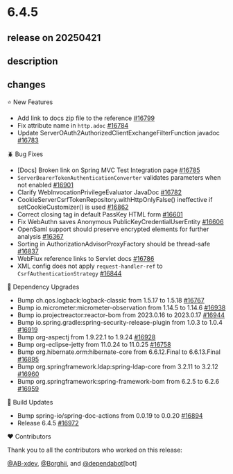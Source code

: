 # 6.4.5

## release on 20250421

## description

## changes

⭐ New Features

* Add link to docs zip file to the reference <a href="https://github.com/spring-projects/spring-security/issues/16799" data-hovercard-type="issue" data-hovercard-url="/spring-projects/spring-security/issues/16799/hovercard">#16799</a>
* Fix attribute name in <code>http.adoc</code> <a href="https://github.com/spring-projects/spring-security/issues/16784" data-hovercard-type="issue" data-hovercard-url="/spring-projects/spring-security/issues/16784/hovercard">#16784</a>
* Update ServerOAuth2AuthorizedClientExchangeFilterFunction javadoc <a href="https://github.com/spring-projects/spring-security/issues/16783" data-hovercard-type="issue" data-hovercard-url="/spring-projects/spring-security/issues/16783/hovercard">#16783</a>

🪲 Bug Fixes

* [Docs] Broken link on Spring MVC Test Integration page <a href="https://github.com/spring-projects/spring-security/issues/16785" data-hovercard-type="issue" data-hovercard-url="/spring-projects/spring-security/issues/16785/hovercard">#16785</a>
* <code>ServerBearerTokenAuthenticationConverter</code> validates parameters when not enabled <a href="https://github.com/spring-projects/spring-security/issues/16901" data-hovercard-type="issue" data-hovercard-url="/spring-projects/spring-security/issues/16901/hovercard">#16901</a>
* Clarify WebInvocationPrivilegeEvaluator JavaDoc <a href="https://github.com/spring-projects/spring-security/issues/16782" data-hovercard-type="issue" data-hovercard-url="/spring-projects/spring-security/issues/16782/hovercard">#16782</a>
* CookieServerCsrfTokenRepository.withHttpOnlyFalse() ineffective if setCookieCustomizer() is used <a href="https://github.com/spring-projects/spring-security/issues/16862" data-hovercard-type="issue" data-hovercard-url="/spring-projects/spring-security/issues/16862/hovercard">#16862</a>
* Correct closing tag in default PassKey HTML form <a href="https://github.com/spring-projects/spring-security/pull/16601" data-hovercard-type="pull_request" data-hovercard-url="/spring-projects/spring-security/pull/16601/hovercard">#16601</a>
* Fix WebAuthn saves Anonymous PublicKeyCredentialUserEntity <a href="https://github.com/spring-projects/spring-security/pull/16606" data-hovercard-type="pull_request" data-hovercard-url="/spring-projects/spring-security/pull/16606/hovercard">#16606</a>
* OpenSaml support should preserve encrypted elements for further analysis <a href="https://github.com/spring-projects/spring-security/issues/16367" data-hovercard-type="issue" data-hovercard-url="/spring-projects/spring-security/issues/16367/hovercard">#16367</a>
* Sorting in AuthorizationAdvisorProxyFactory should be thread-safe <a href="https://github.com/spring-projects/spring-security/issues/16837" data-hovercard-type="issue" data-hovercard-url="/spring-projects/spring-security/issues/16837/hovercard">#16837</a>
* WebFlux reference links to Servlet docs <a href="https://github.com/spring-projects/spring-security/issues/16786" data-hovercard-type="issue" data-hovercard-url="/spring-projects/spring-security/issues/16786/hovercard">#16786</a>
* XML config does not apply <code>request-handler-ref</code> to <code>CsrfAuthenticationStrategy</code> <a href="https://github.com/spring-projects/spring-security/issues/16844" data-hovercard-type="issue" data-hovercard-url="/spring-projects/spring-security/issues/16844/hovercard">#16844</a>

🔨 Dependency Upgrades

* Bump ch.qos.logback:logback-classic from 1.5.17 to 1.5.18 <a href="https://github.com/spring-projects/spring-security/pull/16767" data-hovercard-type="pull_request" data-hovercard-url="/spring-projects/spring-security/pull/16767/hovercard">#16767</a>
* Bump io.micrometer:micrometer-observation from 1.14.5 to 1.14.6 <a href="https://github.com/spring-projects/spring-security/pull/16938" data-hovercard-type="pull_request" data-hovercard-url="/spring-projects/spring-security/pull/16938/hovercard">#16938</a>
* Bump io.projectreactor:reactor-bom from 2023.0.16 to 2023.0.17 <a href="https://github.com/spring-projects/spring-security/pull/16944" data-hovercard-type="pull_request" data-hovercard-url="/spring-projects/spring-security/pull/16944/hovercard">#16944</a>
* Bump io.spring.gradle:spring-security-release-plugin from 1.0.3 to 1.0.4 <a href="https://github.com/spring-projects/spring-security/pull/16919" data-hovercard-type="pull_request" data-hovercard-url="/spring-projects/spring-security/pull/16919/hovercard">#16919</a>
* Bump org-aspectj from 1.9.22.1 to 1.9.24 <a href="https://github.com/spring-projects/spring-security/pull/16928" data-hovercard-type="pull_request" data-hovercard-url="/spring-projects/spring-security/pull/16928/hovercard">#16928</a>
* Bump org-eclipse-jetty from 11.0.24 to 11.0.25 <a href="https://github.com/spring-projects/spring-security/pull/16758" data-hovercard-type="pull_request" data-hovercard-url="/spring-projects/spring-security/pull/16758/hovercard">#16758</a>
* Bump org.hibernate.orm:hibernate-core from 6.6.12.Final to 6.6.13.Final <a href="https://github.com/spring-projects/spring-security/pull/16895" data-hovercard-type="pull_request" data-hovercard-url="/spring-projects/spring-security/pull/16895/hovercard">#16895</a>
* Bump org.springframework.ldap:spring-ldap-core from 3.2.11 to 3.2.12 <a href="https://github.com/spring-projects/spring-security/pull/16960" data-hovercard-type="pull_request" data-hovercard-url="/spring-projects/spring-security/pull/16960/hovercard">#16960</a>
* Bump org.springframework:spring-framework-bom from 6.2.5 to 6.2.6 <a href="https://github.com/spring-projects/spring-security/pull/16959" data-hovercard-type="pull_request" data-hovercard-url="/spring-projects/spring-security/pull/16959/hovercard">#16959</a>

🔩 Build Updates

* Bump spring-io/spring-doc-actions from 0.0.19 to 0.0.20 <a href="https://github.com/spring-projects/spring-security/pull/16894" data-hovercard-type="pull_request" data-hovercard-url="/spring-projects/spring-security/pull/16894/hovercard">#16894</a>
* Release 6.4.5 <a href="https://github.com/spring-projects/spring-security/issues/16972" data-hovercard-type="issue" data-hovercard-url="/spring-projects/spring-security/issues/16972/hovercard">#16972</a>

❤️ Contributors

Thank you to all the contributors who worked on this release:

<a class="user-mention notranslate" data-hovercard-type="user" data-hovercard-url="/users/AB-xdev/hovercard" data-octo-click="hovercard-link-click" data-octo-dimensions="link_type:self" href="https://github.com/AB-xdev">@AB-xdev</a>, <a class="user-mention notranslate" data-hovercard-type="user" data-hovercard-url="/users/Borghii/hovercard" data-octo-click="hovercard-link-click" data-octo-dimensions="link_type:self" href="https://github.com/Borghii">@Borghii</a>, and <a class="user-mention notranslate" data-hovercard-type="organization" data-hovercard-url="/orgs/dependabot/hovercard" data-octo-click="hovercard-link-click" data-octo-dimensions="link_type:self" href="https://github.com/dependabot">@dependabot</a>[bot]

